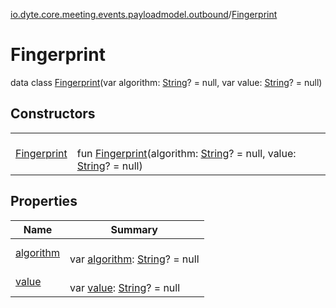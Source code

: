 [io.dyte.core.meeting.events.payloadmodel.outbound](../index.md)/[Fingerprint](index.md)

# Fingerprint


data class [Fingerprint](index.md)(var algorithm: [String](https://kotlinlang.org/api/latest/jvm/stdlib/kotlin/-string/index.html)? = null, var value: [String](https://kotlinlang.org/api/latest/jvm/stdlib/kotlin/-string/index.html)? = null)

## Constructors

| | |
|---|---|
| [Fingerprint](-fingerprint.md) | <br/>fun [Fingerprint](-fingerprint.md)(algorithm: [String](https://kotlinlang.org/api/latest/jvm/stdlib/kotlin/-string/index.html)? = null, value: [String](https://kotlinlang.org/api/latest/jvm/stdlib/kotlin/-string/index.html)? = null) |

## Properties

| Name | Summary |
|---|---|
| [algorithm](algorithm.md) | <br/>var [algorithm](algorithm.md): [String](https://kotlinlang.org/api/latest/jvm/stdlib/kotlin/-string/index.html)? = null |
| [value](value.md) | <br/>var [value](value.md): [String](https://kotlinlang.org/api/latest/jvm/stdlib/kotlin/-string/index.html)? = null |
